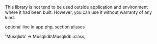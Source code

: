 This library is not tend to be used outside application and environment where it had been built. However, you can use it without warranty of any kind.

optional line in app.php, section aliases

'Musqlidb' => Musqlidb\Musqlidb::class,